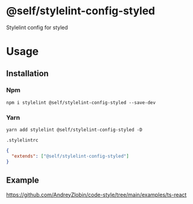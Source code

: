 # @self/stylelint-config-styled

Stylelint config for styled


# Usage

## Installation

### Npm
```shell
npm i stylelint @self/stylelint-config-styled --save-dev 
```

### Yarn
```shell
yarn add stylelint @self/stylelint-config-styled -D
```

```.stylelintrc```
```json
{
  "extends": ["@self/stylelint-config-styled"]
}
```

## Example
https://github.com/AndreyZlobin/code-style/tree/main/examples/ts-react
